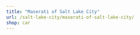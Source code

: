 ```yaml
---
title: "Maserati of Salt Lake City"
url: /salt-lake-city/maserati-of-salt-lake-city/
shop: car
---
```

